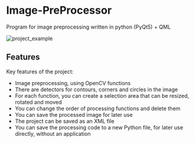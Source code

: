 # Image-PreProcessor
Program for image preprocessing written in python (PyQt5) + QML

![project_example](https://github.com/user-attachments/assets/2bbc20c9-541a-4faf-89ce-93470a5be408)



## Features
Key features of the project:
- Image preprocessing, using OpenCV functions
- There are detectors for contours, corners and circles in the image
- For each function, you can create a selection area that can be resized, rotated and moved
- You can change the order of processing functions and delete them
- You can save the processed image for later use
- The project can be saved as an XML file
- You can save the processing code to a new Python file, for later use directly, without an application
